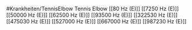 #Krankheiten/TennisElbow
Tennis Elbow
[[80 Hz (E)]]
[[7250 Hz (E)]]
[[50000 Hz (E)]]
[[62500 Hz (E)]]
[[93500 Hz (E)]]
[[322530 Hz (E)]]
[[475030 Hz (E)]]
[[527000 Hz (E)]]
[[667000 Hz (E)]]
[[987230 Hz (E)]]